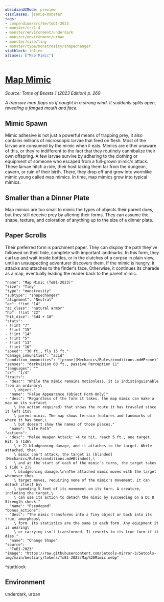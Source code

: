 ```yaml
---
obsidianUIMode: preview
cssclasses: json5e-monster
tags:
- compendium/src/5e/tob1-2023
- monster/cr/1-4
- monster/environment/underdark
- monster/environment/urban
- monster/size/tiny
- monster/type/monstrosity/shapechanger
statblock: inline
aliases: ["Map Mimic"]
---
```

# [Map Mimic](Mechanics\bestiary\monstrosity/map-mimic-tob1-2023.md)
*Source: Tome of Beasts 1 (2023 Edition) p. 269*  

*A treasure map flaps as if caught in a strong wind. It suddenly splits open, revealing a fanged mouth and face.*

## Mimic Spawn

Mimic adhesive is not just a powerful means of trapping prey, it also contains millions of microscopic larvae that feed on flesh. Most of the larvae are consumed by the mimic when it eats. Mimics are either unaware of this, or they're indifferent to the fact that they routinely cannibalize their own offspring. A few larvae survive by adhering to the clothing or equipment of someone who escaped from a full-grown mimic's attack. These larvae hitch a ride, their host taking them far from the dungeon, cavern, or ruin of their birth. There, they drop off and grow into wormlike mimic young called map mimics. In time, map mimics grow into typical mimics.

## Smaller than a Dinner Plate

Map mimics are too small to mimic the types of objects their parent does, but they still deceive prey by altering their forms. They can assume the shape, texture, and coloration of anything up to the size of a dinner plate.

## Paper Scrolls

Their preferred form is parchment paper. They can display the path they've followed on their hide, complete with important landmarks. In this form, they curl up and wait inside bottles, or in the clutches of a corpse in plain view, until an unsuspecting adventurer discovers them. If the mimic is hungry, it attacks and attaches to the finder's face. Otherwise, it continues its charade as a map, eventually leading the reader back to the parent mimic.

```statblock
"name": "Map Mimic (ToB1-2023)"
"size": "Tiny"
"type": "monstrosity"
"subtype": "shapechanger"
"alignment": "Neutral"
"ac": !!int "14"
"ac_class": "natural armor"
"hp": !!int "22"
"hit_dice": "5d4 + 10"
"stats":
- !!int "7"
- !!int "15"
- !!int "14"
- !!int "5"
- !!int "13"
- !!int "16"
"speed": "30 ft., fly 15 ft."
"damage_immunities": "acid"
"condition_immunities": "[prone](Mechanics/Rules/conditions.md#Prone)"
"senses": "darkvision 60 ft., passive Perception 11"
"languages": ""
"cr": "1/4"
"traits":
- "desc": "While the mimic remains motionless, it is indistinguishable from an ordinary\
    \ object."
  "name": "False Appearance (Object Form Only)"
- "desc": "Regardless of the form it takes, the map mimic can make a map on its surface\
    \ (no action required) that shows the route it has traveled since it left its\
    \ parent mimic. The map shows terrain features and landmarks of where it has been,\
    \ but doesn't show the names of those places."
  "name": "Life Path"
"actions":
- "desc": "Melee Weapon Attack: +4 to hit, reach 5 ft., one target. Hit: 5 (1d6\
    \ + 2) bludgeoning damage, and it attaches to the target. While attached, the\
    \ mimic can't attack, the target is [blinded](Mechanics/Rules/conditions.md#Blinded),\
    \ and at the start of each of the mimic's turns, the target takes 5 (1d6 + 2)\
    \ bludgeoning damage.\n\nThe attached mimic moves with the target whenever the\
    \ target moves, requiring none of the mimic's movement. It can detach itself by\
    \ spending 5 feet of its movement on its turn. A creature, including the target,\
    \ can use its action to detach the mimic by succeeding on a DC 8 Strength check."
  "name": "Pseudopod"
"bonus_actions":
- "desc": "The mimic transforms into a Tiny object or back into its true, amorphous\
    \ form. Its statistics are the same in each form. Any equipment it is wearing\
    \ or carrying isn't transformed. It reverts to its true form if it dies."
  "name": "Change Shape"
"source":
- "ToB1-2023"
"image": "https://raw.githubusercontent.com/5etools-mirror-3/5etools-img/main/bestiary/tokens/ToB1-2023/Map%20Mimic.webp"
```
^statblock

## Environment

underdark, urban